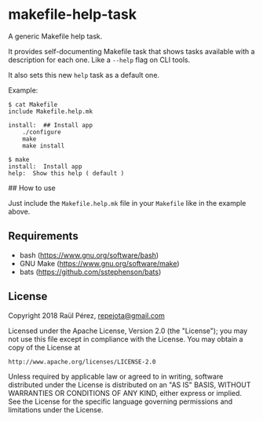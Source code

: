 # makefile-help-task

A generic Makefile help task. 

It provides self-documenting Makefile task that shows tasks available with a
description for each one. Like a `--help` flag on CLI tools.

It also sets this new `help` task as a default one.

Example:

```
$ cat Makefile
include Makefile.help.mk

install:  ## Install app
    ./configure
    make
    make install

$ make
install:  Install app
help:  Show this help ( default )
```

## How to use

Just include the `Makefile.help.mk` file in your `Makefile` like in the example
above.

## Requirements

* bash (https://www.gnu.org/software/bash)
* GNU Make (https://www.gnu.org/software/make)
* bats (https://github.com/sstephenson/bats)

## License

Copyright 2018 Raül Pérez, repejota@gmail.com

Licensed under the Apache License, Version 2.0 (the "License");
you may not use this file except in compliance with the License.
You may obtain a copy of the License at

    http://www.apache.org/licenses/LICENSE-2.0

Unless required by applicable law or agreed to in writing, software
distributed under the License is distributed on an "AS IS" BASIS,
WITHOUT WARRANTIES OR CONDITIONS OF ANY KIND, either express or implied.
See the License for the specific language governing permissions and
limitations under the License.
